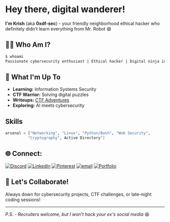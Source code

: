#  Hey there, digital wanderer! 

**I'm Krish** (aka **0xdf-sec**) - your friendly neighborhood ethical hacker who definitely didn't learn everything from Mr. Robot 😅

## 🕵️‍♂️ Who Am I?

```bash
$ whoami
Passionate cybersecurity enthusiast | Ethical hacker | Digital ninja in training 🥷
```

## 🎪 What I'm Up To

-  **Learning:** Information Systems Security 
-  **CTF Warrior:** Solving digital puzzles
-  **Writeups:** [CTF Adventures](https://github.com/0xdf-sec/CTFs)
-  **Exploring:** AI meets cybersecurity

## Skills

```python
arsenal = ["Networking", "Linux", "Python/Bash", "Web Security", 
          "Cryptography", Active Directory"]
```


## 🌐 Connect:
[![Discord](https://img.shields.io/badge/Discord-%237289DA.svg?logo=discord&logoColor=white)](https://discord.gg/krishp4204) [![LinkedIn](https://img.shields.io/badge/LinkedIn-%230077B5.svg?logo=linkedin&logoColor=white)](https://linkedin.com/in/krish-patel4204) [![Pinterest](https://img.shields.io/badge/Pinterest-%23E60023.svg?logo=Pinterest&logoColor=white)](https://pinterest.com/krishp4204) [![email](https://img.shields.io/badge/Email-D14836?logo=gmail&logoColor=white)](mailto:krishp4220@proton.me) [![Portfolio](https://img.shields.io/badge/My-Portfolio-21d0ea?style=flat-square)](https://krishpatel.tech)


## 🤝 Let's Collaborate!

Always down for cybersecurity projects, CTF challenges, or late-night coding sessions! 

---
*P.S. - Recruiters welcome, but I won't hack your ex's social media* 😆
